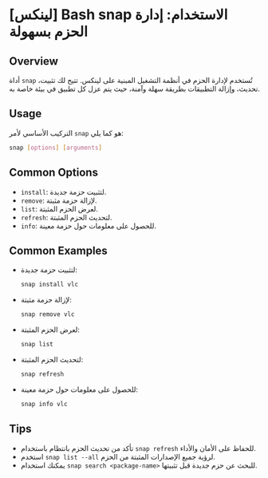 # [لينكس] Bash snap الاستخدام: إدارة الحزم بسهولة

## Overview
أداة `snap` تُستخدم لإدارة الحزم في أنظمة التشغيل المبنية على لينكس. تتيح لك تثبيت، تحديث، وإزالة التطبيقات بطريقة سهلة وآمنة، حيث يتم عزل كل تطبيق في بيئة خاصة به.

## Usage
التركيب الأساسي لأمر `snap` هو كما يلي:

```bash
snap [options] [arguments]
```

## Common Options
- `install`: لتثبيت حزمة جديدة.
- `remove`: لإزالة حزمة مثبتة.
- `list`: لعرض الحزم المثبتة.
- `refresh`: لتحديث الحزم المثبتة.
- `info`: للحصول على معلومات حول حزمة معينة.

## Common Examples
- لتثبيت حزمة جديدة:
  ```bash
  snap install vlc
  ```
  
- لإزالة حزمة مثبتة:
  ```bash
  snap remove vlc
  ```

- لعرض الحزم المثبتة:
  ```bash
  snap list
  ```

- لتحديث الحزم المثبتة:
  ```bash
  snap refresh
  ```

- للحصول على معلومات حول حزمة معينة:
  ```bash
  snap info vlc
  ```

## Tips
- تأكد من تحديث الحزم بانتظام باستخدام `snap refresh` للحفاظ على الأمان والأداء.
- استخدم `snap list --all` لرؤية جميع الإصدارات المثبتة من الحزم.
- يمكنك استخدام `snap search <package-name>` للبحث عن حزم جديدة قبل تثبيتها.